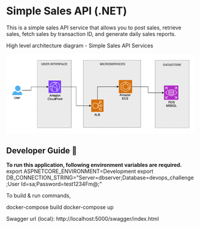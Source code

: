 # Simple Sales API (.NET)
This is a simple sales API service that allows you to post sales, retrieve sales, fetch sales by transaction ID, and generate daily sales reports.

High level architecture diagram - Simple Sales API Services

![Diagram of the API flow](images/diagram.png)

## Developer Guide :blue_book:

**To run this application, following environment variables are required.**
export ASPNETCORE_ENVIRONMENT=Development
export DB_CONNECTION_STRING="Server=dbserver;Database=devops_challenge;User Id=sa;Password=test1234Fm@;"

To build & run commands,

docker-compose build
docker-compose up

Swagger url (local): http://localhost:5000/swagger/index.html


